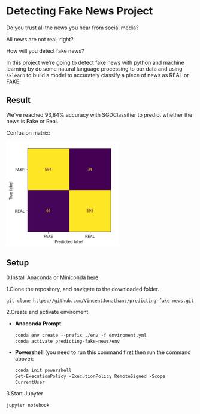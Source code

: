 # Detecting Fake News Project
Do you trust all the news you hear from social media?

All news are not real, right?

How will you detect fake news?

In this project we're going to detect fake news with python and machine learning by do some natural language processing to our data and using `sklearn` to build a model to accurately classify a piece of news as REAL or FAKE.

## Result
We've reached 93,84% accuracy with SGDClassifier to predict whether the news is Fake or Real.

Confusion matrix:

<img src= ./conf-matrix.png width=300 >

## Setup
0.Install Anaconda or Miniconda [here](https://docs.anaconda.com/anaconda/install/)
 
1.Clone the repository, and navigate to the downloaded folder.
```
git clone https://github.com/VincentJonathanz/predicting-fake-news.git
```
2.Create and activate enviroment.
   - **Anaconda Prompt**:
      ```
      conda env create --prefix ./env -f enviroment.yml
      conda activate predicting-fake-news/env
      ```
      
   - **Powershell** (you need to run this command first then run the command above):
      ```
      conda init powershell
      Set-ExecutionPolicy -ExecutionPolicy RemoteSigned -Scope CurrentUser
      ```
      
3.Start Jupyter
``` 
jupyter notebook
```
